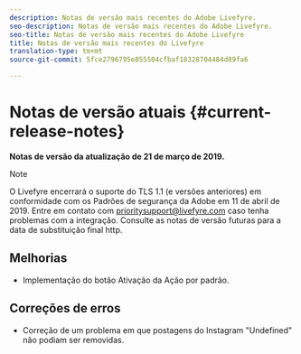 ```yaml
---
description: Notas de versão mais recentes do Adobe Livefyre.
seo-description: Notas de versão mais recentes do Adobe Livefyre.
seo-title: Notas de versão mais recentes do Adobe Livefyre
title: Notas de versão mais recentes do Livefyre
translation-type: tm+mt
source-git-commit: 5fce2796795e855504cfbaf18328704484d89fa6

---
```



# Notas de versão atuais {#current-release-notes}

**Notas de versão da atualização de 21 de março de 2019.**

>[!NOTE]
>
>O Livefyre encerrará o suporte do TLS 1.1 (e versões anteriores) em conformidade com os Padrões de segurança da Adobe em 11 de abril de 2019. Entre em contato com prioritysupport@livefyre.com caso tenha problemas com a integração. Consulte as notas de versão futuras para a data de substituição final http.

## Melhorias

* Implementação do botão Ativação da Ação por padrão.


## Correções de erros

* Correção de um problema em que postagens do Instagram &quot;Undefined&quot; não podiam ser removidas.
